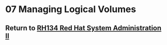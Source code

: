 # 07 Managing Logical Volumes

## Return to [RH134 Red Hat System Administration II](/rh134_red_hat_system_administration_ii/README.md)
